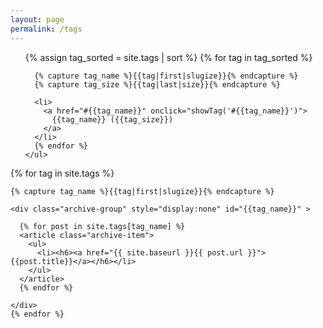 ```yaml
---
layout: page
permalink: /tags
---
```


<div id="archives">

  <div class="tag-list">
    <ul class="tags">
      {% assign tag_sorted = site.tags | sort %}
      {% for tag in tag_sorted %}

      {% capture tag_name %}{{tag|first|slugize}}{% endcapture %}
      {% capture tag_size %}{{tag|last|size}}{% endcapture %}

      <li>
        <a href="#{{tag_name}}" onclick="showTag('#{{tag_name}}')">
          {{tag_name}} ({{tag_size}})
        </a>
      </li>
      {% endfor %}
    </ul>
  </div>

  <div class="archive-tag">
    {% for tag in site.tags %}

    {% capture tag_name %}{{tag|first|slugize}}{% endcapture %}

    <div class="archive-group" style="display:none" id="{{tag_name}}" >

      {% for post in site.tags[tag_name] %}
      <article class="archive-item">
        <ul>
          <li><h6><a href="{{ site.baseurl }}{{ post.url }}">{{post.title}}</a></h6></li>
        </ul>
      </article>
      {% endfor %}

    </div>
    {% endfor %}
  </div>

</div>


<script src="//ajax.googleapis.com/ajax/libs/jquery/3.1.1/jquery.min.js"></script>
<script>
  $(document).ready(function init(){
    var url = window.location.href;
    var req = /#([^\s]+)$/.exec(url);

    if(!Array.isArray(req)) {
      return false;
    }
    var selector = '#' + req.pop();
    showTag(selector);
  });

  function showTag(selector) {
    $('.archive-group').hide();
    $(selector).show();
  }
</script>